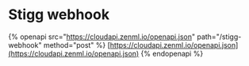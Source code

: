# Stigg webhook

{% openapi src="https://cloudapi.zenml.io/openapi.json" path="/stigg-webhook" method="post" %}
[https://cloudapi.zenml.io/openapi.json](https://cloudapi.zenml.io/openapi.json)
{% endopenapi %}
